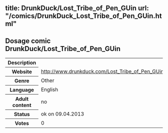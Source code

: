 title: DrunkDuck/Lost_Tribe_of_Pen_GUin
url: "/comics/DrunkDuck_Lost_Tribe_of_Pen_GUin.html"
---
Dosage comic DrunkDuck/Lost_Tribe_of_Pen_GUin
-----------------------------------------

<table class="comicinfo">
<tr>
<th>Description</th><td></td>
</tr>
<tr>
<th>Website</th><td><a href="http://www.drunkduck.com/Lost_Tribe_of_Pen_GUin/">http://www.drunkduck.com/Lost_Tribe_of_Pen_GUin/</a></td>
</tr>
<tr>
<th>Genre</th><td>Other</td>
</tr>
<tr>
<th>Language</th><td>English</td>
</tr>
<tr>
<th>Adult content</th><td>no</td>
</tr>
<tr>
<th>Status</th><td>ok on 09.04.2013</td>
</tr>
<tr>
<th>Votes</th><td>0</div></td>
</tr>
</table>
